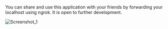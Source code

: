 You can share and use this application with your friends by forwarding your localhost using ngrok.
It is open to further development.

![Screenshot_1](<img width="258" height="146" alt="Ekran görüntüsü 2025-08-04 032938" src="https://github.com/user-attachments/assets/781468aa-b48e-49c5-844c-2249d754cc8e" />
)
